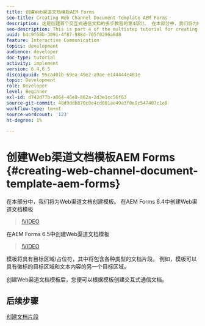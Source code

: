 ```yaml
---
title: 创建Web渠道文档模板AEM Forms
seo-title: Creating Web Channel Document Template AEM Forms
description: 这是创建首个交互式通信文档的多步教程的第4部分。 在本部分中，我们将为Web渠道文档创建模板。
seo-description: This is part 4 of the multistep tutorial for creating your first interactive communications document. In this part, we will create a template for web channel document.
uuid: b4c9f68b-3091-4f87-988d-705f0296a8d8
feature: Interactive Communication
topics: development
audience: developer
doc-type: tutorial
activity: implement
version: 6.4,6.5
discoiquuid: 95ca401b-69ea-49e2-a9ae-e144444e481e
topic: Development
role: Developer
level: Beginner
exl-id: d742d77b-a064-46e8-862a-2d3e1cc56f63
source-git-commit: 48d9ddb870c0e4cd001ae49a3f0e9c547407c1e8
workflow-type: tm+mt
source-wordcount: '123'
ht-degree: 1%

---
```


# 创建Web渠道文档模板AEM Forms {#creating-web-channel-document-template-aem-forms}

在本部分中，我们将为Web渠道文档创建模板。
在AEM Forms 6.4中创建Web渠道文档模板
>[!VIDEO](https://video.tv.adobe.com/v/22342?quality=12&learn=on)

在AEM Forms 6.5中创建Web渠道文档模板
>[!VIDEO](https://video.tv.adobe.com/v/27807?quality=12&learn=on)

模板将具有目标区域/占位符，其中将包含各种类型的文档片段。 例如，模板可以具有徽标的目标区域和文本内容的另一个目标区域。

创建Web渠道文档模板后，您便可以根据模板创建交互式通信文档。

## 后续步骤

[创建文档片段](./partfive.md)
